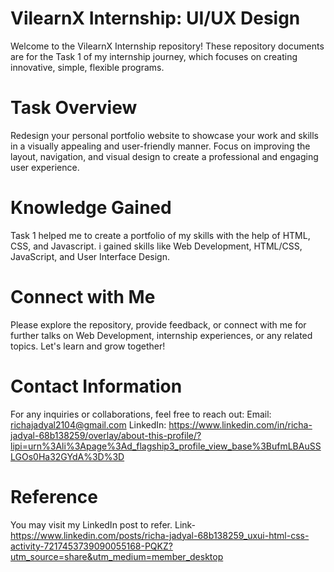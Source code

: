 # VilearnX Internship: UI/UX Design
Welcome to the VilearnX Internship repository! These repository documents are for the Task 1 of my internship journey, which focuses on creating innovative, simple, flexible programs.

# Task Overview
Redesign your personal portfolio website to showcase your work and skills in a visually appealing and user-friendly manner. Focus on improving the layout, navigation, and visual design to create a professional and engaging user experience.

# Knowledge Gained
Task 1 helped me to create a portfolio of my skills with the help of HTML, CSS, and Javascript. i gained skills like Web Development, HTML/CSS, JavaScript, and User Interface Design.

# Connect with Me
Please explore the repository, provide feedback, or connect with me for further talks on Web Development, internship experiences, or any related topics. Let's learn and grow together!

# Contact Information
For any inquiries or collaborations, feel free to reach out:
Email: richajadyal2104@gmail.com
LinkedIn: https://www.linkedin.com/in/richa-jadyal-68b138259/overlay/about-this-profile/?lipi=urn%3Ali%3Apage%3Ad_flagship3_profile_view_base%3BufmLBAuSSLGOs0Ha32GYdA%3D%3D

# Reference
You may visit my LinkedIn post to refer.
Link- https://www.linkedin.com/posts/richa-jadyal-68b138259_uxui-html-css-activity-7217453739090055168-PQKZ?utm_source=share&utm_medium=member_desktop
